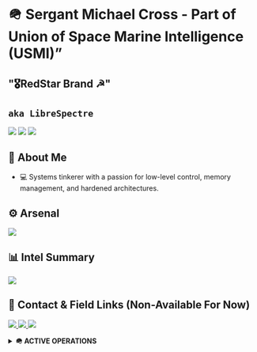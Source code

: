 # 🪖 Sergant Michael Cross - Part of Union of Space Marine Intelligence (USMI)” </h1>
## "🎖️RedStar Brand ☭"
<h2 align="left"><code>aka LibreSpectre</code></h2>

<p align="left">
  <img src="https://img.shields.io/badge/🧠_Role-Systems_Engineer-ccc8ff?style=flat-square" />
  <img src="https://img.shields.io/badge/🔐_Specialty-Low_Level_Programming-b6f0ff?style=flat-square" />
  <img src="https://img.shields.io/badge/🎯_Mission-Secure_Software_Infrastructure-d4a5a5?style=flat-square" />
</p>


## 🧠 About Me

- 💻 Systems tinkerer with a passion for low-level control, memory management, and hardened architectures.


## ⚙️ Arsenal

<div align="left">
  <img src="https://skillicons.dev/icons?i=git,github,vscode,windows" />
</div>


## 📊 Intel Summary

<div align="left">
  <img src="https://github-readme-stats.vercel.app/api?username=SergantMCross&theme=vue-dark&show_icons=true&hide_border=true&count_private=true" />
</div>


## 📡 Contact & Field Links (Non-Available For Now)

<p>
  <a href="https://michaelcross.dev">
    <img src="https://img.shields.io/badge/Command_Post-michaelcross.dev-9ecfff?style=flat-square&logo=firefox-browser" />
  </a>
  <a href="https://github.com/librespectre">
    <img src="https://img.shields.io/badge/GitHub-@librespectre-b4c0ff?style=flat-square&logo=github" />
  </a>
  <a href="https://linkedin.com/in/sgtmichaelcross">
    <img src="https://img.shields.io/badge/LinkedIn-SgtMichaelCross-ced4ff?style=flat-square&logo=linkedin" />
  </a>
</p>


<details>
<summary><strong>🪖 ACTIVE OPERATIONS</strong></summary>

- 🔬 Writing procedural C documentation for internal modules  
- 🛡️ Studying containment strategies for malware & exploit testing  
- 🧠 Reviewing core systems theory for discipline refinement  
- 🖥️ Planning deployment of homelab with isolated secure subsystems
- 🖥️ Surviving Tech Outpost Post-apocalypse version
</details>
